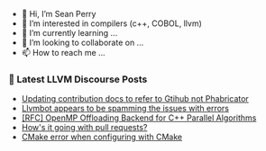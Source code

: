 - 👋 Hi, I’m Sean Perry
- 👀 I’m interested in compilers (c++, COBOL, llvm)
- 🌱 I’m currently learning ...
- 💞️ I’m looking to collaborate on ...
- 📫 How to reach me ...

<!---
s66perry/s66perry is a ✨ special ✨ repository because its `README.md` (this file) appears on your GitHub profile.
You can click the Preview link to take a look at your changes.
--->
### 📕 Latest LLVM Discourse Posts

<!-- DISCOURSE-LLVM:START -->
- [Updating contribution docs to refer to Gtihub not Phabricator](https://discourse.llvm.org/t/updating-contribution-docs-to-refer-to-gtihub-not-phabricator/73561#post_1)
- [Llvmbot appears to be spamming the issues with errors](https://discourse.llvm.org/t/llvmbot-appears-to-be-spamming-the-issues-with-errors/73448#post_7)
- [[RFC] OpenMP Offloading Backend for C++ Parallel Algorithms](https://discourse.llvm.org/t/rfc-openmp-offloading-backend-for-c-parallel-algorithms/73468#post_2)
- [How&#39;s it going with pull requests?](https://discourse.llvm.org/t/hows-it-going-with-pull-requests/73467?page=3#post_53)
- [CMake error when configuring with CMake](https://discourse.llvm.org/t/cmake-error-when-configuring-with-cmake/73553#post_4)
<!-- DISCOURSE-LLVM:END -->
